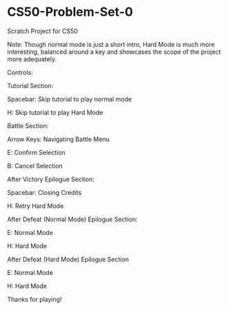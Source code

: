 # CS50-Problem-Set-0
Scratch Project for CS50

Note: Though normal mode is just a short intro, Hard Mode is much more interesting, balanced around a key and showcases the scope of the project more adequately.


Controls:

Tutorial Section:


Spacebar: Skip tutorial to play normal mode

H: Skip tutorial to play Hard Mode


Battle Section:


Arrow Keys: Navigating Battle Menu

E: Confirm Selection

B: Cancel Selection

After Victory Epilogue Section:

Spacebar: Closing Credits

H: Retry Hard Mode


After Defeat (Normal Mode) Epilogue Section:


E: Normal Mode

H: Hard Mode


After Defeat (Hard Mode) Epilogue Section


E: Normal Mode

H: Hard Mode


Thanks for playing!
